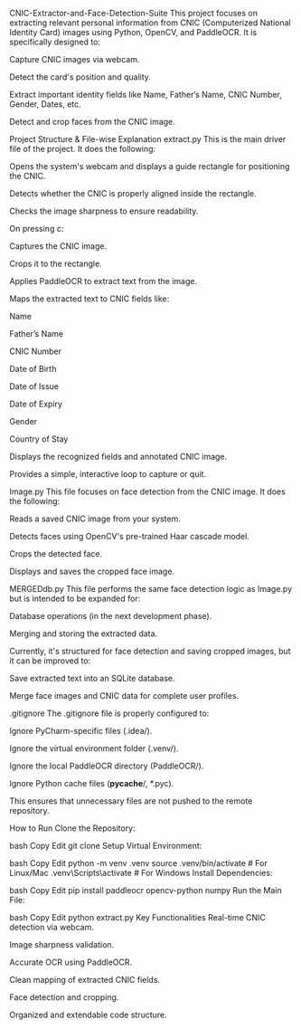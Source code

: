 CNIC-Extractor-and-Face-Detection-Suite
This project focuses on extracting relevant personal information from CNIC (Computerized National Identity Card) images using Python, OpenCV, and PaddleOCR. It is specifically designed to:

Capture CNIC images via webcam.

Detect the card's position and quality.

Extract important identity fields like Name, Father’s Name, CNIC Number, Gender, Dates, etc.

Detect and crop faces from the CNIC image.

Project Structure & File-wise Explanation
extract.py
This is the main driver file of the project.
It does the following:

Opens the system's webcam and displays a guide rectangle for positioning the CNIC.

Detects whether the CNIC is properly aligned inside the rectangle.

Checks the image sharpness to ensure readability.

On pressing c:

Captures the CNIC image.

Crops it to the rectangle.

Applies PaddleOCR to extract text from the image.

Maps the extracted text to CNIC fields like:

Name

Father’s Name

CNIC Number

Date of Birth

Date of Issue

Date of Expiry

Gender

Country of Stay

Displays the recognized fields and annotated CNIC image.

Provides a simple, interactive loop to capture or quit.

Image.py
This file focuses on face detection from the CNIC image.
It does the following:

Reads a saved CNIC image from your system.

Detects faces using OpenCV's pre-trained Haar cascade model.

Crops the detected face.

Displays and saves the cropped face image.

MERGEDdb.py
This file performs the same face detection logic as Image.py but is intended to be expanded for:

Database operations (in the next development phase).

Merging and storing the extracted data.

Currently, it's structured for face detection and saving cropped images, but it can be improved to:

Save extracted text into an SQLite database.

Merge face images and CNIC data for complete user profiles.

.gitignore
The .gitignore file is properly configured to:

Ignore PyCharm-specific files (.idea/).

Ignore the virtual environment folder (.venv/).

Ignore the local PaddleOCR directory (PaddleOCR/).

Ignore Python cache files (__pycache__/, *.pyc).

This ensures that unnecessary files are not pushed to the remote repository.

How to Run
Clone the Repository:

bash
Copy
Edit
git clone <repository-url>
Setup Virtual Environment:

bash
Copy
Edit
python -m venv .venv
source .venv/bin/activate  # For Linux/Mac
.venv\Scripts\activate     # For Windows
Install Dependencies:

bash
Copy
Edit
pip install paddleocr opencv-python numpy
Run the Main File:

bash
Copy
Edit
python extract.py
Key Functionalities
Real-time CNIC detection via webcam.

Image sharpness validation.

Accurate OCR using PaddleOCR.

Clean mapping of extracted CNIC fields.

Face detection and cropping.

Organized and extendable code structure.


